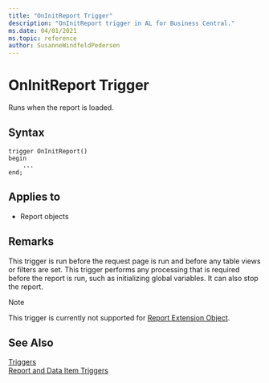 ```yaml
---
title: "OnInitReport Trigger"
description: "OnInitReport trigger in AL for Business Central."
ms.date: 04/01/2021
ms.topic: reference
author: SusanneWindfeldPedersen
---
```


# OnInitReport Trigger

Runs when the report is loaded.  

## Syntax  

```AL
trigger OnInitReport()
begin
    ...
end;
``` 
  
## Applies to

- Report objects
  
## Remarks  

This trigger is run before the request page is run and before any table views or filters are set. This trigger performs any processing that is required before the report is run, such as initializing global variables. It can also stop the report.  

> [!NOTE]  
> This trigger is currently not supported for [Report Extension Object](../devenv-report-ext-example.md).
  
## See Also  

[Triggers](devenv-triggers.md)  
[Report and Data Item Triggers](devenv-report-and-data-item-triggers.md)  